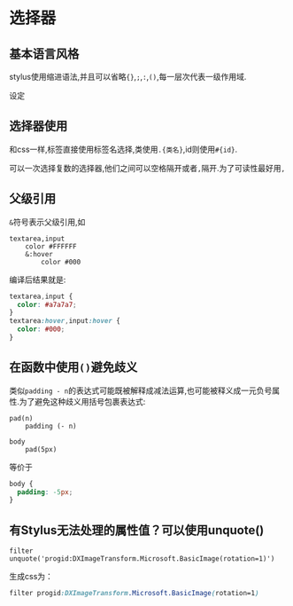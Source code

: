 # 选择器

## 基本语言风格

stylus使用缩进语法,并且可以省略`{}`,`;`,`:`,`()`,每一层次代表一级作用域.

设定

## 选择器使用

和css一样,标签直接使用标签名选择,类使用`.{类名}`,id则使用`#{id}`.

可以一次选择复数的选择器,他们之间可以空格隔开或者`,`隔开.为了可读性最好用`,`

## 父级引用

`&`符号表示父级引用,如

```stylus
textarea,input
    color #FFFFFF
    &:hover
        color #000
```

编译后结果就是:

```css
textarea,input {
  color: #a7a7a7;
}
textarea:hover,input:hover {
  color: #000;
}
```

## 在函数中使用`()`避免歧义

类似`padding - n`的表达式可能既被解释成减法运算,也可能被释义成一元负号属性.为了避免这种歧义用括号包裹表达式:

```stylus
pad(n)
    padding (- n)

body
    pad(5px)
```

等价于

```css
body {
  padding: -5px;
}
```

## 有Stylus无法处理的属性值？可以使用unquote()

```stylus
filter unquote('progid:DXImageTransform.Microsoft.BasicImage(rotation=1)')
```

生成css为：

```css
filter progid:DXImageTransform.Microsoft.BasicImage(rotation=1)
```
